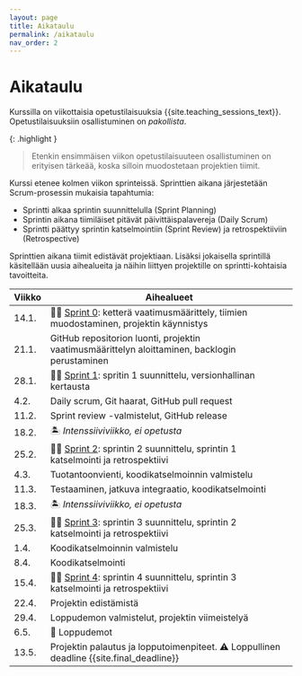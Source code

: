 ```yaml
---
layout: page
title: Aikataulu
permalink: /aikataulu
nav_order: 2
---
```


# Aikataulu

Kurssilla on viikottaisia opetustilaisuuksia {{site.teaching_sessions_text}}. Opetustilaisuuksiin osallistuminen on _pakollista_.

{: .highlight }

> Etenkin ensimmäisen viikon opetustilaisuuteen osallistuminen on erityisen tärkeää, koska silloin muodostetaan projektien tiimit.

Kurssi etenee kolmen viikon sprinteissä. Sprinttien aikana järjestetään Scrum-prosessin mukaisia tapahtumia:

- Sprintti alkaa sprintin suunnittelulla (Sprint Planning)
- Sprintin aikana tiimiläiset pitävät päivittäispalavereja (Daily Scrum)
- Sprintti päättyy sprintin katselmointiin (Sprint Review) ja retrospektiiviin (Retrospective)

Sprinttien aikana tiimit edistävät projektiaan. Lisäksi jokaisella sprintillä käsitellään uusia aihealueita ja näihin liittyen projektille on sprintti-kohtaisia tavoitteita.

| Viikko | Aihealueet                                                                                                 |
| ------ | ---------------------------------------------------------------------------------------------------------- |
| 14.1.  | 🏃‍♂️ [Sprint 0](/sprint-0): ketterä vaatimusmäärittely, tiimien muodostaminen, projektin käynnistys |
| 21.1.  | GitHub repositorion luonti, projektin vaatimusmäärittelyn aloittaminen, backlogin perustaminen                                                        |
| 28.1.   | 🏃‍♂️ [Sprint 1](/sprint-1): spritin 1 suunnittelu, versionhallinan kertausta                                               |
| 4.2.  | Daily scrum, Git haarat, GitHub pull request                                                                  |
| 11.2.  | Sprint review -valmistelut, GitHub release                                                   |
| 18.2. | 🏝️ _Intenssiiviviikko, ei opetusta_           
| 25.2.  | 🏃‍♂️ [Sprint 2](/sprint-2): sprintin 2 suunnittelu, sprintin 1 katselmointi ja retrospektiivi                               |
| 4.3.  | Tuotantoonvienti, koodikatselmoinnin valmistelu                                                                   |
| 11.3.  | Testaaminen, jatkuva integraatio, koodikatselmointi                                                                           |                                                                
| 18.3. | 🏝️ _Intenssiiviviikko, ei opetusta_           
| 25.3. | 🏃‍♂️ [Sprint 3](/sprint-3): sprintin 3 suunnittelu, sprintin 2 katselmointi ja retrospektiivi              |
| 1.4. | Koodikatselmoinnin valmistelu                                                                                      |
| 8.4.  | Koodikatselmointi                                                                                      |
| 15.4. | 🏃‍♂️ [Sprint 4](/sprint-4): sprintin 4 suunnittelu, sprintin 3 katselmointi ja retrospektiivi                               |
| 22.4. | Projektin edistämistä                                                                                      |
| 29.4. | Loppudemon valmistelut, projektin viimeistelyä                                                                                    |
| 6.5.  | 🚀 Loppudemot                                                                                              |
| 13.5. | Projektin palautus ja lopputoimenpiteet. ⚠️ Loppullinen deadline {{site.final_deadline}} |
